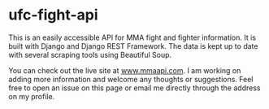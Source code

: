 # ufc-fight-api
This is an easily accessible API for MMA fight and fighter information. It is
built with Django and Django REST Framework. The data is kept up to date with
several scraping tools using Beautiful Soup.

You can check out the live site at www.mmaapi.com. I am working on adding
more information and welcome any thoughts or suggestions. Feel free to open an
issue on this page or email me directly through the address on my profile.
